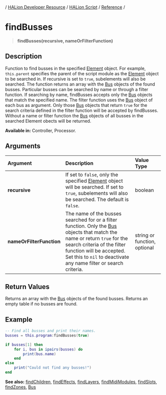 / [HALion Developer Resource](../../HALion-Developer-Resource.md) / [HALion Script](./HALion-Script.md) / [Reference](./Reference.md) /

# findBusses

>**findBusses(recursive, nameOrFilterFunction)**

## Description

Function to find busses in the specified [Element](./Element.md) object. For example, ``this.parent`` specifies the parent of the script module as the [Element](./Element.md) object to be searched in. If recursive is set to ``true``, subelements will also be searched. The function returns an array with the [Bus](./Bus.md) objects of the found busses. Particular busses can be searched by name or through a filter function. If searching by name, findBusses accepts only the [Bus](./Bus.md) objects that match the specified name. The filter function uses the [Bus](./Bus.md) object of each bus as argument. Only those [Bus](./Bus.md) objects that return ``true`` for the search criteria defined in the filter function will be accepted by findBusses. Without a name or filter function the [Bus](./Bus.md) objects of all busses in the searched Element obects will be returned.

**Available in:** Controller, Processor.

## Arguments

|Argument|Description|Value Type|
|:-|:-|:-|
|**recursive**|If set to ``false``, only the specified [Element](./Element.md) object will be searched. If set to ``true``, subelements will also be searched. The default is ``false``.|boolean|
|**nameOrFilterFunction**|The name of the busses searched for or a filter function. Only the [Bus](./Bus.md) objects that match the name or return ``true`` for the search criteria of the filter function will be accepted. Set this to ``nil`` to deactivate any name filter or search criteria.|string or function, optional|

## Return Values

Returns an array with the [Bus](./Bus.md) objects of the found busses. Returns an empty table if no busses are found.

## Example

```lua
-- Find all busses and print their names.
busses = this.program:findBusses(true)
 
if busses[1] then
    for i, bus in ipairs(busses) do
        print(bus.name)
    end
else
    print("Could not find any busses!")
end
```

**See also:** [findChildren](./findChildren.md), [findEffects](./findEffects.md), [findLayers](./findLayers.md), [findMidiModules](./findMidiModules.md), [findSlots](./findSlots.md), [findZones](./findZones.md), [Bus](./Bus.md)
